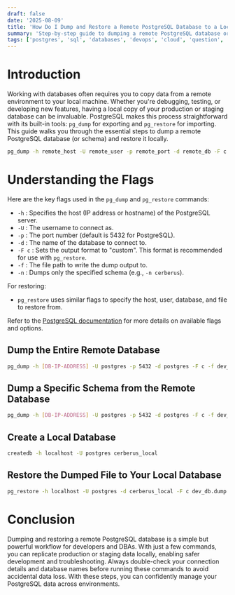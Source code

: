 ```yaml
---
draft: false
date: '2025-08-09'
title: 'How Do I Dump and Restore a Remote PostgreSQL Database to a Local Database?'
summary: 'Step-by-step guide to dumping a remote PostgreSQL database or schema and restoring it to a local database using pg_dump and pg_restore.'
tags: ['postgres', 'sql', 'databases', 'devops', 'cloud', 'question', 'guide']
---
```


# Introduction

Working with databases often requires you to copy data from a remote environment to your local machine. Whether you're debugging, testing, or developing new features, having a local copy of your production or staging database can be invaluable. PostgreSQL makes this process straightforward with its built-in tools: `pg_dump` for exporting and `pg_restore` for importing. This guide walks you through the essential steps to dump a remote PostgreSQL database (or schema) and restore it locally.

```sh
pg_dump -h remote_host -U remote_user -p remote_port -d remote_db -F c -f remote_db.dump
```

# Understanding the Flags

Here are the key flags used in the `pg_dump` and `pg_restore` commands:

- `-h` : Specifies the host (IP address or hostname) of the PostgreSQL server.
- `-U` : The username to connect as.
- `-p` : The port number (default is 5432 for PostgreSQL).
- `-d` : The name of the database to connect to.
- `-F c` : Sets the output format to "custom". This format is recommended for use with `pg_restore`.
- `-f` : The file path to write the dump output to.
- `-n` : Dumps only the specified schema (e.g., `-n cerberus`).

For restoring:

- `pg_restore` uses similar flags to specify the host, user, database, and file to restore from.

Refer to the [PostgreSQL documentation](https://www.postgresql.org/docs/current/app-pgdump.html) for more details on available flags and options.

## Dump the Entire Remote Database

```sh
pg_dump -h [DB-IP-ADDRESS] -U postgres -p 5432 -d postgres -F c -f dev_db.dump
```

## Dump a Specific Schema from the Remote Database

```sh
pg_dump -h [DB-IP-ADDRESS] -U postgres -p 5432 -d postgres -F c -f dev_db.dump -n cerberus
```

## Create a Local Database

```sh
createdb -h localhost -U postgres cerberus_local
```

## Restore the Dumped File to Your Local Database

```sh
pg_restore -h localhost -U postgres -d cerberus_local -F c dev_db.dump
```

# Conclusion

Dumping and restoring a remote PostgreSQL database is a simple but powerful workflow for developers and DBAs. With just a few commands, you can replicate production or staging data locally, enabling safer development and troubleshooting. Always double-check your connection details and database names before running these commands to avoid accidental data loss. With these steps, you can confidently manage your PostgreSQL data across environments.
